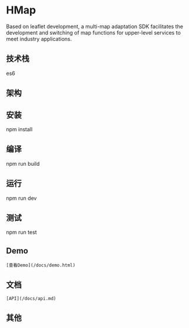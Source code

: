 # HMap

Based on leaflet development, a multi-map adaptation SDK facilitates the development and switching of map functions for upper-level services to meet industry applications.

## 技术栈
   es6
## 架构
    
## 安装
   npm install
## 编译
   npm run build
## 运行
   npm run dev
## 测试
   npm run test
## Demo
    [查看Demo](/docs/demo.html)
## 文档
    [API](/docs/api.md)
## 其他
